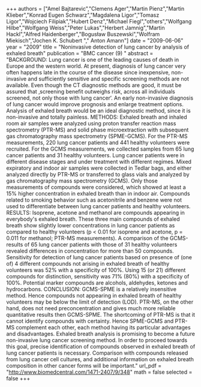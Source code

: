
+++
authors = ["Amel Bajtarevic","Clemens Ager","Martin Pienz","Martin Klieber","Konrad Eugen Schwarz","Magdalena Ligor","Tomasz Ligor","Wojciech Filipiak","Hubert Denz","Michael Fiegl","others","Wolfgang Hilbe","Wolfgang Weiss","Peter Lukas","Herbert Jamnig","Martin Hackl","Alfred Haidenberger","Bogusław Buszewski","Wolfram Miekisch","Jochen K. Schubert "," Anton Amann"]
date = "2009-06-06"
year = "2009"
title = "Noninvasive detection of lung cancer by analysis of exhaled breath"
publication = "BMC cancer (9) "
abstract = "BACKGROUND: Lung cancer is one of the leading causes of death in Europe and the western world. At present, diagnosis of lung cancer very often happens late in the course of the disease since inexpensive, non-invasive and sufficiently sensitive and specific screening methods are not available. Even though the CT diagnostic methods are good, it must be assured that ‚screening benefit outweighs risk, across all individuals screened, not only those with lung cancer‘. An early non-invasive diagnosis of lung cancer would improve prognosis and enlarge treatment options. Analysis of exhaled breath would be an ideal diagnostic method, since it is non-invasive and totally painless. METHODS: Exhaled breath and inhaled room air samples were analyzed using proton transfer reaction mass spectrometry (PTR-MS) and solid phase microextraction with subsequent gas chromatography mass spectrometry (SPME-GCMS). For the PTR-MS measurements, 220 lung cancer patients and 441 healthy volunteers were recruited. For the GCMS measurements, we collected samples from 65 lung cancer patients and 31 healthy volunteers. Lung cancer patients were in different disease stages and under treatment with different regimes. Mixed expiratory and indoor air samples were collected in Tedlar bags, and either analyzed directly by PTR-MS or transferred to glass vials and analyzed by gas chromatography mass spectrometry (GCMS). Only those measurements of compounds were considered, which showed at least a 15% higher concentration in exhaled breath than in indoor air. Compounds related to smoking behavior such as acetonitrile and benzene were not used to differentiate between lung cancer patients and healthy volunteers. RESULTS: Isoprene, acetone and methanol are compounds appearing in everybody's exhaled breath. These three main compounds of exhaled breath show slightly lower concentrations in lung cancer patients as compared to healthy volunteers (p < 0.01 for isoprene and acetone, p = 0.011 for methanol; PTR-MS measurements). A comparison of the GCMS-results of 65 lung cancer patients with those of 31 healthy volunteers revealed differences in concentration for more than 50 compounds. Sensitivity for detection of lung cancer patients based on presence of (one of) 4 different compounds not arising in exhaled breath of healthy volunteers was 52% with a specificity of 100%. Using 15 (or 21) different compounds for distinction, sensitivity was 71% (80%) with a specificity of 100%. Potential marker compounds are alcohols, aldehydes, ketones and hydrocarbons. CONCLUSION: GCMS-SPME is a relatively insensitive method. Hence compounds not appearing in exhaled breath of healthy volunteers may be below the limit of detection (LOD). PTR-MS, on the other hand, does not need preconcentration and gives much more reliable quantitative results then GCMS-SPME. The shortcoming of PTR-MS is that it cannot identify compounds with certainty. Hence SPME-GCMS and PTR-MS complement each other, each method having its particular advantages and disadvantages. Exhaled breath analysis is promising to become a future non-invasive lung cancer screening method. In order to proceed towards this goal, precise identification of compounds observed in exhaled breath of lung cancer patients is necessary. Comparison with compounds released from lung cancer cell cultures, and additional information on exhaled breath composition in other cancer forms will be important."
url_pdf = "http://www.biomedcentral.com/1471-2407/9/348"
math = false
selected = false
+++
